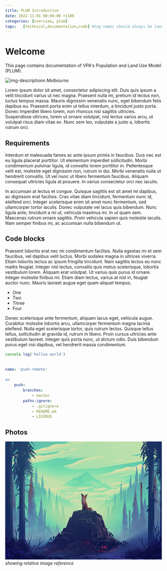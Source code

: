```yaml
---
title: PLUM Introduction
date: 2022-11-01 00:00:00 +1100
categories: [overview, plum]
tags:   [technical,documentation,code] #tag names should always be lowercase
---
```


# Welcome

This page contains documentation of VPA's Population and Land Use Model (PLUM).

![img-descriptionn](https://upload.wikimedia.org/wikipedia/commons/thumb/1/19/Melburnian_Skyline.jpg/405px-Melburnian_Skyline.jpg)
_Melbourne_

Lorem ipsum dolor sit amet, consectetur adipiscing elit. Duis quis ipsum a velit tincidunt varius ut nec magna. Praesent nulla mi, pretium id lectus non, luctus tempus massa. Mauris dignissim venenatis nunc, eget bibendum felis dapibus eu. Praesent porta enim ut tellus interdum, a tincidunt justo porta. Donec imperdiet libero lorem, non rhoncus nisi sagittis ultricies. Suspendisse ultrices, lorem ut ornare volutpat, nisl lectus varius arcu, ut volutpat risus diam vitae ex. Nunc sem leo, vulputate a justo a, lobortis rutrum orci.

## Requirements

Interdum et malesuada fames ac ante ipsum primis in faucibus. Duis nec est eu ligula placerat porttitor. Ut elementum imperdiet sollicitudin. Morbi condimentum pulvinar ligula, id convallis lorem porttitor in. Pellentesque velit est, molestie eget dignissim non, rutrum in dui. Morbi venenatis nulla ut hendrerit convallis. Ut vel nunc ut libero fermentum faucibus. Aliquam consequat ultricies ligula at posuere. In varius consectetur orci nec iaculis.

In accumsan at lectus et congue. Quisque sagittis est sit amet mi dapibus, ac dignissim erat facilisis. Cras vitae diam tincidunt, fermentum nunc id, eleifend orci. Integer scelerisque enim sit amet nunc fermentum, sed ullamcorper tortor iaculis. Donec vulputate vel lacus quis bibendum. Nunc ligula ante, tincidunt a mi ut, vehicula maximus mi. In ut quam sem. Maecenas rutrum ornare sagittis. Proin vehicula sapien quis molestie iaculis. Nam semper finibus mi, ac accumsan nulla bibendum ut.

## Code blocks

Praesent lobortis erat nec mi condimentum facilisis. Nulla egestas mi et sem faucibus, vel dapibus velit luctus. Morbi sodales magna in ultrices viverra. Etiam lobortis lectus ac ipsum fringilla tincidunt. Nam sagittis lectus eu nunc mattis feugiat. Integer nisl lectus, convallis quis metus scelerisque, lobortis vestibulum lorem. Aliquam erat volutpat. Ut varius quis purus id ornare. Integer molestie finibus mi. Etiam diam lectus, varius at nisl in, feugiat auctor nunc. Mauris laoreet augue eget quam aliquet tempus.

* One
* Two
* Three
* Four

Donec scelerisque ante fermentum, aliquam lacus eget, vehicula augue. Curabitur molestie lobortis arcu, ullamcorper fermentum magna lacinia eleifend. Nulla eget scelerisque tortor, quis rutrum lectus. Quisque tellus tellus, sollicitudin at gravida id, rutrum in libero. Proin cursus ultricies ante vestibulum laoreet. Integer quis porta nunc, ut dictum odio. Duis bibendum purus eget nisi dapibus, vel hendrerit massa condimentum.

```javascript
console.log('hellow world')
```

```yml

name: 'push-remote'

on
    push:
        branches:
            - master
        paths-ignore:
            - .gitignore
            - README.md
            - LICENSE
```

## Photos



![img-descriptionn](/_data/assets/images/fox.jpg)_showing relative image reference_